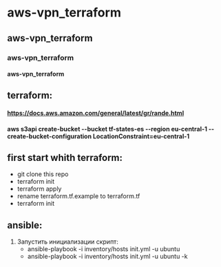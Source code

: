 # aws-vpn_terraform
## aws-vpn_terraform
### aws-vpn_terraform
#### aws-vpn_terraform

## terraform:
#### https://docs.aws.amazon.com/general/latest/gr/rande.html
#### aws s3api create-bucket --bucket tf-states-es --region eu-central-1 --create-bucket-configuration LocationConstraint=eu-central-1

## first start whith terraform:
* git clone this repo
* terraform init
* terraform apply
* rename terraform.tf.example to terraform.tf
* terraform init

## ansible: 

1. Запустить инициализации скрипт:
   * ansible-playbook -i inventory/hosts init.yml -u ubuntu
   * ansible-playbook -i inventory/hosts init.yml -u ubuntu -k
